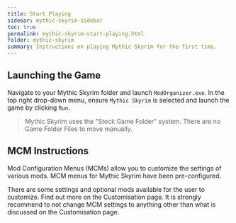 ```yaml
---
title: Start Playing
sidebar: mythic-skyrim-sidebar
toc: true
permalink: mythic-skyrim-start-playing.html
folder: mythic-skyrim
summary: Instructions on playing Mythic Skyrim for the first time.
---
```

## Launching the Game
Navigate to your Mythic Skyrim folder and launch `ModOrganizer.exe`.
In the top right drop-down menu, ensure `Mythic Skyrim` is selected and launch the game by clicking `Run`.
> Mythic Skyrim uses the "Stock Game Folder" system. There are no Game Folder Files to move manually.

## MCM Instructions
Mod Configuration Menus (MCMs) allow you to customize the settings of various mods.
MCM menus for Mythic Skyrim have been pre-configured.

There are some settings and optional mods available for the user to customize. Find out more on the Customisation page.
It is strongly recommend to not change MCM settings to anything other than what is discussed on the Customisation page.

